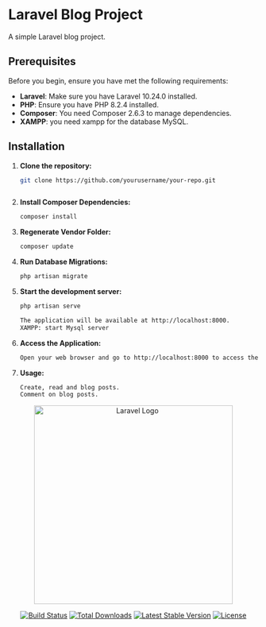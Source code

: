 # Laravel Blog Project

A simple Laravel blog project.

## Prerequisites

Before you begin, ensure you have met the following requirements:

- **Laravel**: Make sure you have Laravel 10.24.0 installed.
- **PHP**: Ensure you have PHP 8.2.4 installed.
- **Composer**: You need Composer 2.6.3 to manage dependencies.
- **XAMPP**: you need xampp for the database MySQL.

## Installation

1. **Clone the repository:**

   ```bash
   git clone https://github.com/yourusername/your-repo.git



2. **Install Composer Dependencies:**
    ```bash
    composer install

3. **Regenerate Vendor Folder:**
    ```bash
    composer update

4. **Run Database Migrations:**
    ```bash
    php artisan migrate

5. **Start the development server:**
    ```bash
    php artisan serve

    The application will be available at http://localhost:8000.
    XAMPP: start Mysql server

6. **Access the Application:**
    ```bash
    Open your web browser and go to http://localhost:8000 to access the Laravel Blog.

7. **Usage:**
    ```bash
    Create, read and blog posts.
    Comment on blog posts.

<p align="center"><a href="https://laravel.com" target="_blank"><img src="https://raw.githubusercontent.com/laravel/art/master/logo-lockup/5%20SVG/2%20CMYK/1%20Full%20Color/laravel-logolockup-cmyk-red.svg" width="400" alt="Laravel Logo"></a></p>

<p align="center">
<a href="https://github.com/laravel/framework/actions"><img src="https://github.com/laravel/framework/workflows/tests/badge.svg" alt="Build Status"></a>
<a href="https://packagist.org/packages/laravel/framework"><img src="https://img.shields.io/packagist/dt/laravel/framework" alt="Total Downloads"></a>
<a href="https://packagist.org/packages/laravel/framework"><img src="https://img.shields.io/packagist/v/laravel/framework" alt="Latest Stable Version"></a>
<a href="https://packagist.org/packages/laravel/framework"><img src="https://img.shields.io/packagist/l/laravel/framework" alt="License"></a>
</p>

